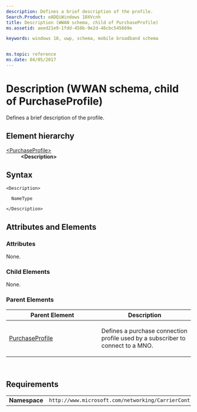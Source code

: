 ```yaml
---
description: Defines a brief description of the profile.
Search.Product: eADQiWindows 10XVcnh
title: Description (WWAN schema, child of PurchaseProfile)
ms.assetid: aeed21e9-1fdd-458b-9e2d-46cbc545669e

keywords: windows 10, uwp, schema, mobile broadband schema


ms.topic: reference
ms.date: 04/05/2017
---
```


# Description (WWAN schema, child of PurchaseProfile)


Defines a brief description of the profile.

## Element hierarchy

<dl>
<dt><a href="element-purchaseprofile.md">&lt;PurchaseProfile&gt;</a></dt>
<dd><b>&lt;Description&gt;</b></dd>
</dl>

## Syntax

``` syntax
<Description>

  NameType

</Description>
```

## Attributes and Elements


### Attributes

None.

### Child Elements

None.

### Parent Elements

<table>
<colgroup>
<col width="50%" />
<col width="50%" />
</colgroup>
<thead>
<tr class="header">
<th>Parent Element</th>
<th>Description</th>
</tr>
</thead>
<tbody>
<tr class="odd">
<td><a href="element-purchaseprofile.md">PurchaseProfile</a> </td>
<td><p>Defines a purchase connection profile used by a subscriber to connect to a MNO.</p></td>
</tr>
</tbody>
</table>

 

## Requirements

|          |         |
|----------|--------------|
| **Namespace** | `http://www.microsoft.com/networking/CarrierControl/WWAN/v1` |

 

 



